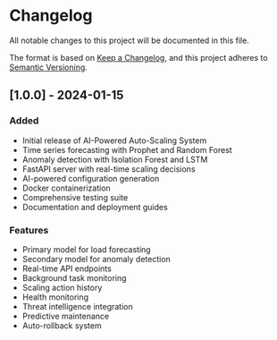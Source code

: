 # Changelog

All notable changes to this project will be documented in this file.

The format is based on [Keep a Changelog](https://keepachangelog.com/en/1.0.0/),
and this project adheres to [Semantic Versioning](https://semver.org/spec/v2.0.0.html).

## [1.0.0] - 2024-01-15

### Added
- Initial release of AI-Powered Auto-Scaling System
- Time series forecasting with Prophet and Random Forest
- Anomaly detection with Isolation Forest and LSTM
- FastAPI server with real-time scaling decisions
- AI-powered configuration generation
- Docker containerization
- Comprehensive testing suite
- Documentation and deployment guides

### Features
- Primary model for load forecasting
- Secondary model for anomaly detection
- Real-time API endpoints
- Background task monitoring
- Scaling action history
- Health monitoring
- Threat intelligence integration
- Predictive maintenance
- Auto-rollback system
